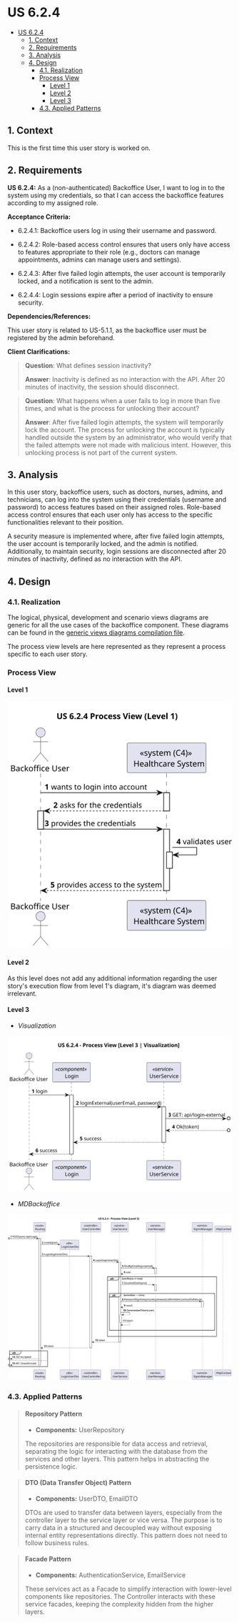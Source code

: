 # US 6.2.4

<!-- TOC -->
* [US 6.2.4](#us-624)
  * [1. Context](#1-context)
  * [2. Requirements](#2-requirements)
  * [3. Analysis](#3-analysis)
  * [4. Design](#4-design)
    * [4.1. Realization](#41-realization)
    * [Process View](#process-view)
      * [Level 1](#level-1)
      * [Level 2](#level-2)
      * [Level 3](#level-3)
    * [4.3. Applied Patterns](#43-applied-patterns)
<!-- TOC -->

## 1. Context

This is the first time this user story is worked on.

## 2. Requirements

**US 6.2.4:** As a (non-authenticated) Backoffice User, I want to log in to the system using my credentials, so that I 
can access the backoffice features according to my assigned role.

**Acceptance Criteria:**

- 6.2.4.1: Backoffice users log in using their username and password.

- 6.2.4.2: Role-based access control ensures that users only have access to features appropriate to their role (e.g., doctors can manage appointments, admins can manage users and settings).

- 6.2.4.3:  After five failed login attempts, the user account is temporarily locked, and a notification is
sent to the admin.

- 6.2.4.4:  Login sessions expire after a period of inactivity to ensure security.

**Dependencies/References:**

This user story is related to US-5.1.1, as the backoffice user must be registered by the admin beforehand.

**Client Clarifications:**

> **Question**: What defines session inactivity?
>
> **Answer**: Inactivity is defined as no interaction with the API. After 20 minutes of inactivity, the session should disconnect.


> **Question**: What happens when a user fails to log in more than five times, and what is the process for unlocking their account?
>
> **Answer**: After five failed login attempts, the system will temporarily lock the account. The process for unlocking 
> the account is typically handled outside the system by an administrator, who would verify that the failed attempts were
> not made with malicious intent. However, this unlocking process is not part of the current system.


## 3. Analysis

In this user story, backoffice users, such as doctors, nurses, admins, and technicians, can log into the system using their
credentials (username and password) to access features based on their assigned roles. Role-based access control ensures 
that each user only has access to the specific functionalities relevant to their position.

A security measure is implemented where, after five failed login attempts, the user account is temporarily locked, and the
admin is notified. Additionally, to maintain security, login sessions are disconnected after 20 minutes of inactivity, 
defined as no interaction with the API.

## 4. Design

### 4.1. Realization

The logical, physical, development and scenario views diagrams are generic for all the use cases of the backoffice component.
These diagrams can be found in the [generic views diagrams compilation file](../../team-decisions/views/general-views.md).

The process view levels are here represented as they represent a process specific to each user story.

### Process View

#### Level 1

![us6-process-view-lvl1.svg](Process_View/Level-1/us6.2.4-process-view-lvl1.svg)

#### Level 2

As this level does not add any additional information regarding the user story's execution flow from level 1's diagram,
it's diagram was deemed irrelevant.

#### Level 3

- _Visualization_

![us6.2.4-process-view-visualization-lvl3.svg](Process_View/Level-3/us6.2.4-process-view-visualization-lvl3.svg)

- _MDBackoffice_

![us6-process-view-lvl3.svg](Process_View/Level-3/us6.2.4-process-view-lvl3.svg)

### 4.3. Applied Patterns

> #### **Repository Pattern**
>
>* **Components:** UserRepository
>
> The repositories are responsible for data access and retrieval, separating the logic for interacting with the database
> from the services and other layers. This pattern helps in abstracting the persistence logic.


> #### **DTO (Data Transfer Object) Pattern**
>
>* **Components:** UserDTO, EmailDTO
>
> DTOs are used to transfer data between layers, especially from the controller layer to the service layer or vice versa.
> The purpose is to carry data in a structured and decoupled way without exposing internal entity representations directly.
> This pattern does not need to follow business rules.


> #### **Facade Pattern**
>
>* **Components:** AuthenticationService, EmailService
>
> These services act as a Facade to simplify interaction with lower-level components like repositories. The Controller
> interacts with these service facades, keeping the complexity hidden from the higher layers.
